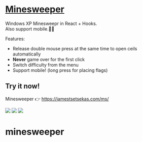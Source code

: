 # [Minesweeper](https://jamestsetsekas.com/ms/)

Windows XP Minesweepr in React + Hooks.  
Also support mobile.📱🎉

Features:

- Release double mouse press at the same time to open ceils automatically
- **Never** game over for the first click
- Switch difficulty from the menu
- Support mobile! (long press for placing flags)


## Try it now!
Minesweeper 👉 https://jamestsetsekas.com/ms/

![](https://i.imgur.com/EoSzjCx.png)
![](https://i.imgur.com/ryy5BiC.png)
![](https://i.imgur.com/IdEUMu8.png)
# minesweeper
